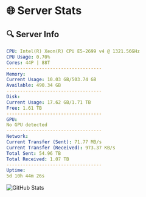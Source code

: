 # 🌐 Server Stats
## 🔍 Server Info
```yaml
CPU: Intel(R) Xeon(R) CPU E5-2699 v4 @ 1321.56GHz
CPU Usage: 0.70%
Cores: 44P | 88T
-----------------------------------
Memory:
Current Usage: 10.03 GB/503.74 GB
Available: 490.34 GB
-----------------------------------
Disk:
Current Usage: 17.62 GB/1.71 TB
Free: 1.61 TB
-----------------------------------
GPU:
No GPU detected
-----------------------------------
Network:
Current Transfer (Sent): 71.77 MB/s
Current Transfer (Received): 973.37 KB/s
Total Sent: 54.96 TB
Total Received: 1.07 TB
-----------------------------------
Uptime:
5d 10h 44m 26s
```
![GitHub Stats](https://img.shields.io/badge/Updated-2025-02-13_09:27:44-blue)